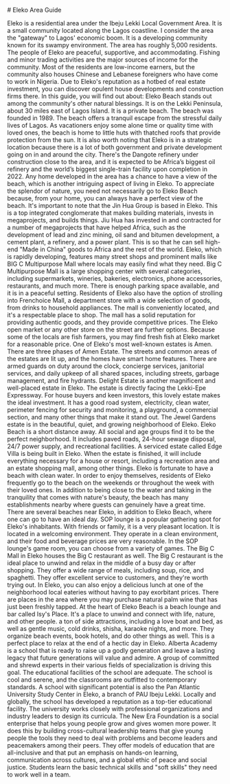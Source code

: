\# Eleko Area Guide

Eleko is a residential area under the Ibeju Lekki Local Government Area. It is a small community located along the Lagos coastline. I consider the area the "gateway" to Lagos' economic boom. It is a developing community known for its swampy environment. The area has roughly 5,000 residents.
The people of Eleko are peaceful, supportive, and accommodating. Fishing and minor trading activities are the major sources of income for the community. Most of the residents are low\-income earners, but the community also houses Chinese and Lebanese foreigners who have come to work in Nigeria.
Due to Eleko's reputation as a hotbed of real estate investment, you can discover opulent house developments and construction firms there. In this guide, you will find out about: Eleko Beach stands out among the community's other natural blessings. It is on the Lekki Peninsula, about 30 miles east of Lagos Island. It is a private beach. The beach was founded in 1989\. The beach offers a tranquil escape from the stressful daily lives of Lagos. As vacationers enjoy some alone time or quality time with loved ones, the beach is home to little huts with thatched roofs that provide protection from the sun. It is also worth noting that Eleko is in a strategic location because there is a lot of both government and private development going on in and around the city. There's the Dangote refinery under construction close to the area, and it is expected to be Africa’s biggest oil refinery and the world’s biggest single\-train facility upon completion in 2022\. Any home developed in the area has a chance to have a view of the beach, which is another intriguing aspect of living in Eleko. To appreciate the splendor of nature, you need not necessarily go to Eleko Beach because, from your home, you can always have a perfect view of the beach. It's important to note that the Jin Hua Group is based in Eleko. This is a top integrated conglomerate that makes building materials, invests in megaprojects, and builds things. Jiu Hua has invested in and contracted for a number of megaprojects that have helped Africa, such as the development of lead and zinc mining, oil sand and bitumen development, a cement plant, a refinery, and a power plant. This is so that he can sell high\-end "Made in China" goods to Africa and the rest of the world. Eleko, which is rapidly developing, features many street shops and prominent malls like BIG C Multipurpose Mall where locals may easily find what they need. Big C Multipurpose Mall is a large shopping center with several categories, including supermarkets, wineries, bakeries, electronics, phone accessories, restaurants, and much more. There is enough parking space available, and it is in a peaceful setting.
Residents of Eleko also have the option of strolling into Frenchoice Mall, a department store with a wide selection of goods, from drinks to household appliances. The mall is conveniently located, and it's a respectable place to shop. The mall has a solid reputation for providing authentic goods, and they provide competitive prices.
The Eleko open market or any other store on the street are further options. Because some of the locals are fish farmers, you may find fresh fish at Eleko market for a reasonable price. One of Eleko's most well\-known estates is Amen. There are three phases of Amen Estate. The streets and common areas of the estates are lit up, and the homes have smart home features. There are armed guards on duty around the clock, concierge services, janitorial services, and daily upkeep of all shared spaces, including streets, garbage management, and fire hydrants. Delight Estate is another magnificent and well\-placed estate in Eleko. The estate is directly facing the Lekki\-Epe Expressway. For house buyers and keen investors, this lovely estate makes the ideal investment. It has a good road system, electricity, clean water, perimeter fencing for security and monitoring, a playground, a commercial section, and many other things that make it stand out. The Jewel Gardens estate is in the beautiful, quiet, and growing neighborhood of Eleko. Eleko Beach is a short distance away. All social and age groups find it to be the perfect neighborhood. It includes paved roads, 24\-hour sewage disposal, 24/7 power supply, and recreational facilities. A serviced estate called Edge Villa is being built in Eleko. When the estate is finished, it will include everything necessary for a house or resort, including a recreation area and an estate shopping mall, among other things. Eleko is fortunate to have a beach with clean water. In order to enjoy themselves, residents of Eleko frequently go to the beach on the weekends or throughout the week with their loved ones. In addition to being close to the water and taking in the tranquility that comes with nature's beauty, the beach has many establishments nearby where guests can genuinely have a great time. There are several beaches near Eleko, in addition to Eleko Beach, where one can go to have an ideal day. SOP lounge is a popular gathering spot for Eleko's inhabitants. With friends or family, it is a very pleasant location. It is located in a welcoming environment. They operate in a clean environment, and their food and beverage prices are very reasonable. In the SOP lounge's game room, you can choose from a variety of games. The Big C Mall in Eleko houses the Big C restaurant as well. The Big C restaurant is the ideal place to unwind and relax in the middle of a busy day or after shopping. They offer a wide range of meals, including soup, rice, and spaghetti. They offer excellent service to customers, and they're worth trying out. In Eleko, you can also enjoy a delicious lunch at one of the neighborhood local eateries without having to pay exorbitant prices. There are places in the area where you may purchase natural palm wine that has just been freshly tapped. At the heart of Eleko Beach is a beach lounge and bar called Isy's Place. It's a place to unwind and connect with life, nature, and other people. a ton of side attractions, including a love boat and bed, as well as gentle music, cold drinks, shisha, karaoke nights, and more. They organize beach events, book hotels, and do other things as well. This is a perfect place to relax at the end of a hectic day in Eleko. Alberta Academy is a school that is ready to raise up a godly generation and leave a lasting legacy that future generations will value and admire. A group of committed and shrewd experts in their various fields of specialization is driving this goal. The educational facilities of the school are adequate. The school is cool and serene, and the classrooms are outfitted to contemporary standards. A school with significant potential is also the Pan Atlantic University Study Center in Eleko, a branch of PAU Ibeju Lekki. Locally and globally, the school has developed a reputation as a top\-tier educational facility. The university works closely with professional organizations and industry leaders to design its curricula. The New Era Foundation is a social enterprise that helps young people grow and gives women more power. It does this by building cross\-cultural leadership teams that give young people the tools they need to deal with problems and become leaders and peacemakers among their peers. They offer models of education that are all\-inclusive and that put an emphasis on hands\-on learning, communication across cultures, and a global ethic of peace and social justice. Students learn the basic technical skills and "soft skills" they need to work well in a team.